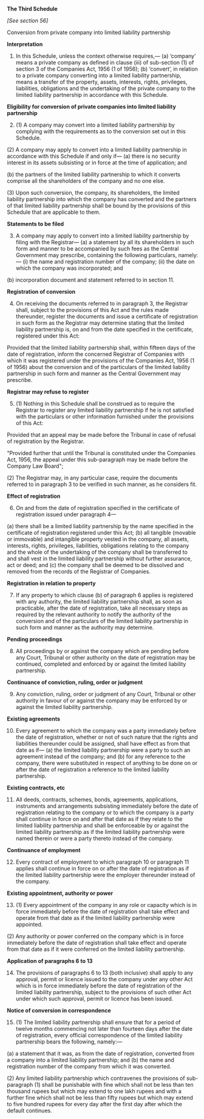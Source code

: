 **The Third Schedule**

*[See section 56]*

Conversion from private company into limited liability partnership

**Interpretation**

1. In this Schedule, unless the context otherwise requires,—
(a)	‘company’ means a private company as defined in clause (iii) of sub-section (1) of section 3 of the Companies Act, 1956 (1 of 1956);
(b)	‘convert’, in relation to a private company converting into a limited liability partnership, means a transfer of the property, assets, interests, rights, privileges, liabilities, obligations and the undertaking of the private company to the limited liability partnership in accordance with this Schedule.

**Eligibility for conversion of private companies into limited liability partnership**

2. (1) A company may convert into a limited liability partnership by complying with the requirements as to the conversion set out in this Schedule.

(2) A company may apply to convert into a limited liability partnership in accordance with this Schedule if and only if—
(a)	there is no security interest in its assets subsisting or in force at the time of application; and

(b)	the partners of the limited liability partnership to which it converts comprise all the shareholders of the company and no one else.

(3) Upon such conversion, the company, its shareholders, the limited liability partnership into which the company has converted and the partners of that limited liability partnership shall be bound by the provisions of this Schedule that are applicable to them.

**Statements to be filed**

3. A company may apply to convert into a limited liability partnership by filing with the Registrar—
(a)	a statement by all its shareholders in such form and manner to be accompanied by such fees as the Central Government may prescribe, containing the following particulars, namely:—
(i)	the name and registration number of the company;
(ii)	the date on which the company was incorporated; and

(b)	incorporation document and statement referred to in section 11.

**Registration of conversion**

4. On receiving the documents referred to in paragraph 3, the Registrar shall, subject to the provisions of this Act and the rules made thereunder, register the documents and issue a certificate of registration in such form as the Registrar may determine stating that the limited liability partnership is, on and from the date specified in the certificate, registered under this Act:

Provided that the limited liability partnership shall, within fifteen days of the date of registration, inform the concerned Registrar of Companies with which it was registered under the provisions of the Companies Act, 1956 (1 of 1956) about the conversion and of the particulars of the limited liability partnership in such form and manner as the Central Government may prescribe.

**Registrar may refuse to register**

5. (1) Nothing in this Schedule shall be construed as to require the Registrar to register any limited liability partnership if he is not satisfied with the particulars or other information furnished under the provisions of this Act:

Provided that an appeal may be made before the Tribunal in case of refusal of registration by the Registrar.

"Provided further that until the Tribunal is constituted under the Companies Act, 1956, the appeal under this sub-paragraph may be made before the Company Law Board";

(2) The Registrar may, in any particular case, require the documents referred to in paragraph 3 to be verified in such manner, as he considers fit.

**Effect of registration**

6. On and from the date of registration specified in the certificate of registration issued under paragraph 4—

(a)	there shall be a limited liability partnership by the name specified in the certificate of registration registered under this Act;
(b)	all tangible (movable or immovable) and intangible property vested in the company, all assets, interests, rights, privileges, liabilities, obligations relating to the company and the whole of the undertaking of the company shall be transferred to and shall vest in the limited liability partnership without further assurance, act or deed; and (c)	the company shall be deemed to be dissolved and removed from the records of the Registrar of Companies.

**Registration in relation to property**

7. If any property to which clause (b) of paragraph 6 applies is registered with any authority, the limited liability partnership shall, as soon as practicable, after the date of registration, take all necessary steps as required by the relevant authority to notify the authority of the conversion and of the particulars of the limited liability partnership in such form and manner as the authority may determine.

**Pending proceedings**

8. All proceedings by or against the company which are pending before any Court, Tribunal or other authority on the date of registration may be continued, completed and enforced by or against the limited liability partnership.

**Continuance of conviction, ruling, order or judgment**

9. Any conviction, ruling, order or judgment of any Court, Tribunal or other authority in favour of or against the company may be enforced by or against the limited liability partnership.

**Existing agreements**

10. Every agreement to which the company was a party immediately before the date of registration, whether or not of such nature that the rights and liabilities thereunder could be assigned, shall have effect as from that date as if—
(a)	the limited liability partnership were a party to such an agreement instead of the company; and
(b)	for any reference to the company, there were substituted in respect of anything to be done on or after the date of registration a reference to the limited liability partnership.

**Existing contracts, etc**

11. All deeds, contracts, schemes, bonds, agreements, applications, instruments and arrangements subsisting immediately before the date of registration relating to the company or to which the company is a party shall continue in force on and after that date as if they relate to the limited liability partnership and shall be enforceable by or against the limited liability partnership as if the limited liability partnership were named therein or were a party thereto instead of the company.

**Continuance of employment**

12. Every contract of employment to which paragraph 10 or paragraph 11 applies shall continue in force on or after the date of registration as if the limited liability partnership were the employer thereunder instead of the company.

**Existing appointment, authority or power**

13. (1) Every appointment of the company in any role or capacity which is in force immediately before the date of registration shall take effect and operate from that date as if the limited liability partnership were appointed.

(2) Any authority or power conferred on the company which is in force immediately before the date of registration shall take effect and operate from that date as if it were conferred on the limited liability partnership.

**Application of paragraphs 6 to 13**

14. The provisions of paragraphs 6 to 13 (both inclusive) shall apply to any approval, permit or licence issued to the company under any other Act which is in force immediately before the date of registration of the limited liability partnership, subject to the provisions of such other Act under which such approval, permit or licence has been issued.

**Notice of conversion in correspondence**

15. (1) The limited liability partnership shall ensure that for a period of twelve months commencing not later than fourteen days after the date of registration, every official correspondence of the limited liability partnership bears the following, namely:—

(a)	a statement that it was, as from the date of registration, converted from a company into a limited liability partnership; and
(b)	the name and registration number of the company from which it was converted.

(2) Any limited liability partnership which contravenes the provisions of sub-paragraph (1) shall be punishable with fine which shall not be less than ten thousand rupees but which may extend to one lakh rupees and with a further fine which shall not be less than fifty rupees but which may extend to five hundred rupees for every day after the first day after which the default continues.
